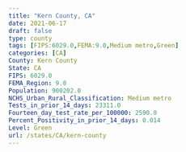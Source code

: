 ```yaml
---
title: "Kern County, CA"
date: 2021-06-17
draft: false
type: county
tags: [FIPS:6029.0,FEMA:9.0,Medium metro,Green]
categories: [CA]
County: Kern County
State: CA
FIPS: 6029.0
FEMA_Region: 9.0
Population: 900202.0
NCHS_Urban_Rural_Classification: Medium metro
Tests_in_prior_14_days: 23311.0
Fourteen_day_test_rate_per_100000: 2590.0
Percent_Positivity_in_prior_14_days: 0.014
Level: Green
url: /states/CA/kern-county
---
```



